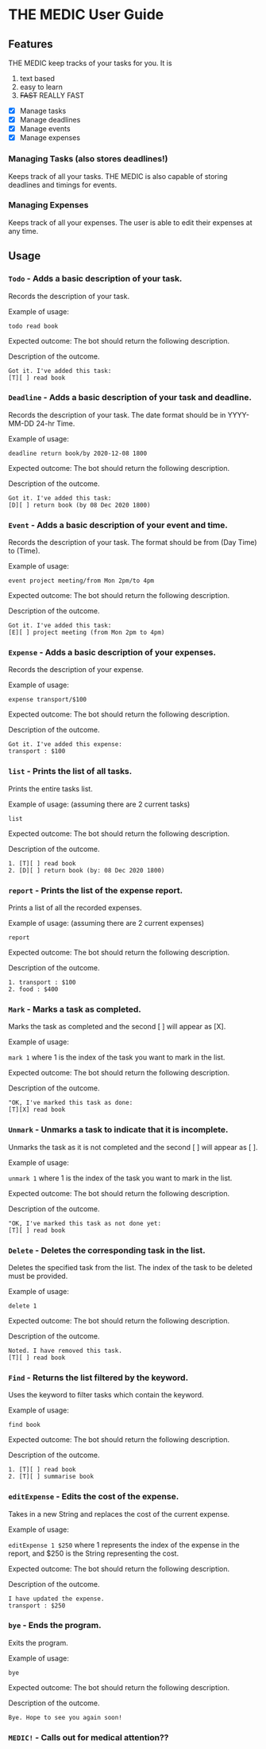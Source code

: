 # THE MEDIC User Guide

## Features 
THE MEDIC keep tracks of your tasks for you. It is
1. text based
2. easy to learn
3. ~~FAST~~ REALLY FAST

- [x] Manage tasks
- [x] Manage deadlines
- [x] Manage events
- [x] Manage expenses

### Managing Tasks (also stores deadlines!)

Keeps track of all your tasks. THE MEDIC is also capable of storing deadlines and timings for events. 

### Managing Expenses

Keeps track of all your expenses. The user is able to edit their expenses at any time.

## Usage

### `Todo` - Adds a basic description of your task.

Records the description of your task.

Example of usage: 

`todo read book`

Expected outcome: The bot should return the following description.

Description of the outcome.

```
Got it. I've added this task:
[T][ ] read book
```

### `Deadline` - Adds a basic description of your task and deadline.

Records the description of your task. The date format should be in YYYY-MM-DD 24-hr Time.

Example of usage: 

`deadline return book/by 2020-12-08 1800`

Expected outcome: The bot should return the following description.

Description of the outcome.

```
Got it. I've added this task:
[D][ ] return book (by 08 Dec 2020 1800) 
```

### `Event` - Adds a basic description of your event and time.

Records the description of your task. The format should be from (Day Time) to (Time).

Example of usage: 

`event project meeting/from Mon 2pm/to 4pm`

Expected outcome: The bot should return the following description.

Description of the outcome.

```
Got it. I've added this task:
[E][ ] project meeting (from Mon 2pm to 4pm) 
```

### `Expense` - Adds a basic description of your expenses.

Records the description of your expense. 

Example of usage: 

`expense transport/$100`

Expected outcome: The bot should return the following description.

Description of the outcome.

```
Got it. I've added this expense:
transport : $100 
```

### `list` - Prints the list of all tasks.

Prints the entire tasks list. 

Example of usage: (assuming there are 2 current tasks)

`list` 

Expected outcome: The bot should return the following description.

Description of the outcome.

```
1. [T][ ] read book
2. [D][ ] return book (by: 08 Dec 2020 1800)
```

### `report` - Prints the list of the expense report.

Prints a list of all the recorded expenses. 

Example of usage: (assuming there are 2 current expenses)

`report` 

Expected outcome: The bot should return the following description.

Description of the outcome.

```
1. transport : $100
2. food : $400
```

### `Mark` - Marks a task as completed.

Marks the task as completed and the second [ ] will appear as [X]. 

Example of usage: 

`mark 1` where 1 is the index of the task you want to mark in the list.

Expected outcome: The bot should return the following description.

Description of the outcome.

```
"OK, I've marked this task as done:
[T][X] read book
```

### `Unmark` - Unmarks a task to indicate that it is incomplete.

Unmarks the task as it is not completed and the second [ ] will appear as [ ]. 

Example of usage: 

`unmark 1` where 1 is the index of the task you want to mark in the list.

Expected outcome: The bot should return the following description.

Description of the outcome.

```
"OK, I've marked this task as not done yet:
[T][ ] read book
```

### `Delete` - Deletes the corresponding task in the list.

Deletes the specified task from the list. The index of the task to be deleted must be provided.

Example of usage: 

`delete 1`

Expected outcome: The bot should return the following description.

Description of the outcome.

```
Noted. I have removed this task.
[T][ ] read book
```

### `Find` - Returns the list filtered by the keyword.

Uses the keyword to filter tasks which contain the keyword.

Example of usage: 

`find book`

Expected outcome: The bot should return the following description.

Description of the outcome.

```
1. [T][ ] read book
2. [T][ ] summarise book
```
### `editExpense` - Edits the cost of the expense.

Takes in a new String and replaces the cost of the current expense.

Example of usage: 

`editExpense 1 $250` where 1 represents the index of the expense in the report, and $250 is the String representing the cost.

Expected outcome: The bot should return the following description.

Description of the outcome.

```
I have updated the expense.
transport : $250
```

### `bye` - Ends the program.

Exits the program.

Example of usage: 

`bye`

Expected outcome: The bot should return the following description.

Description of the outcome.

```
Bye. Hope to see you again soon!
```

### `MEDIC!` - Calls out for medical attention??
